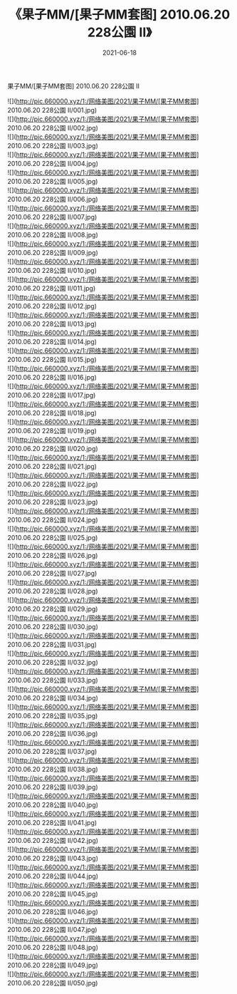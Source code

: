 ﻿---
layout: post
title:  《果子MM/[果子MM套图] 2010.06.20 228公園 II》
date:   2021-06-18
img: http://pic.660000.xyz/1:/网络美图/2021/果子MM/[果子MM套图] 2010.06.20 228公園 II/000.jpg
categories: [美女, 清纯, 唯美]
---

果子MM/[果子MM套图] 2010.06.20 228公園 II

 ![](http://pic.660000.xyz/1:/网络美图/2021/果子MM/[果子MM套图] 2010.06.20 228公園 II/001.jpg) <br>![](http://pic.660000.xyz/1:/网络美图/2021/果子MM/[果子MM套图] 2010.06.20 228公園 II/002.jpg) <br>![](http://pic.660000.xyz/1:/网络美图/2021/果子MM/[果子MM套图] 2010.06.20 228公園 II/003.jpg) <br>![](http://pic.660000.xyz/1:/网络美图/2021/果子MM/[果子MM套图] 2010.06.20 228公園 II/004.jpg) <br>![](http://pic.660000.xyz/1:/网络美图/2021/果子MM/[果子MM套图] 2010.06.20 228公園 II/005.jpg) <br>![](http://pic.660000.xyz/1:/网络美图/2021/果子MM/[果子MM套图] 2010.06.20 228公園 II/006.jpg) <br>![](http://pic.660000.xyz/1:/网络美图/2021/果子MM/[果子MM套图] 2010.06.20 228公園 II/007.jpg) <br>![](http://pic.660000.xyz/1:/网络美图/2021/果子MM/[果子MM套图] 2010.06.20 228公園 II/008.jpg) <br>![](http://pic.660000.xyz/1:/网络美图/2021/果子MM/[果子MM套图] 2010.06.20 228公園 II/009.jpg) <br>![](http://pic.660000.xyz/1:/网络美图/2021/果子MM/[果子MM套图] 2010.06.20 228公園 II/010.jpg) <br>![](http://pic.660000.xyz/1:/网络美图/2021/果子MM/[果子MM套图] 2010.06.20 228公園 II/011.jpg) <br>![](http://pic.660000.xyz/1:/网络美图/2021/果子MM/[果子MM套图] 2010.06.20 228公園 II/012.jpg) <br>![](http://pic.660000.xyz/1:/网络美图/2021/果子MM/[果子MM套图] 2010.06.20 228公園 II/013.jpg) <br>![](http://pic.660000.xyz/1:/网络美图/2021/果子MM/[果子MM套图] 2010.06.20 228公園 II/014.jpg) <br>![](http://pic.660000.xyz/1:/网络美图/2021/果子MM/[果子MM套图] 2010.06.20 228公園 II/015.jpg) <br>![](http://pic.660000.xyz/1:/网络美图/2021/果子MM/[果子MM套图] 2010.06.20 228公園 II/016.jpg) <br>![](http://pic.660000.xyz/1:/网络美图/2021/果子MM/[果子MM套图] 2010.06.20 228公園 II/017.jpg) <br>![](http://pic.660000.xyz/1:/网络美图/2021/果子MM/[果子MM套图] 2010.06.20 228公園 II/018.jpg) <br>![](http://pic.660000.xyz/1:/网络美图/2021/果子MM/[果子MM套图] 2010.06.20 228公園 II/019.jpg) <br>![](http://pic.660000.xyz/1:/网络美图/2021/果子MM/[果子MM套图] 2010.06.20 228公園 II/020.jpg) <br>![](http://pic.660000.xyz/1:/网络美图/2021/果子MM/[果子MM套图] 2010.06.20 228公園 II/021.jpg) <br>![](http://pic.660000.xyz/1:/网络美图/2021/果子MM/[果子MM套图] 2010.06.20 228公園 II/022.jpg) <br>![](http://pic.660000.xyz/1:/网络美图/2021/果子MM/[果子MM套图] 2010.06.20 228公園 II/023.jpg) <br>![](http://pic.660000.xyz/1:/网络美图/2021/果子MM/[果子MM套图] 2010.06.20 228公園 II/024.jpg) <br>![](http://pic.660000.xyz/1:/网络美图/2021/果子MM/[果子MM套图] 2010.06.20 228公園 II/025.jpg) <br>![](http://pic.660000.xyz/1:/网络美图/2021/果子MM/[果子MM套图] 2010.06.20 228公園 II/026.jpg) <br>![](http://pic.660000.xyz/1:/网络美图/2021/果子MM/[果子MM套图] 2010.06.20 228公園 II/027.jpg) <br>![](http://pic.660000.xyz/1:/网络美图/2021/果子MM/[果子MM套图] 2010.06.20 228公園 II/028.jpg) <br>![](http://pic.660000.xyz/1:/网络美图/2021/果子MM/[果子MM套图] 2010.06.20 228公園 II/029.jpg) <br>![](http://pic.660000.xyz/1:/网络美图/2021/果子MM/[果子MM套图] 2010.06.20 228公園 II/030.jpg) <br>![](http://pic.660000.xyz/1:/网络美图/2021/果子MM/[果子MM套图] 2010.06.20 228公園 II/031.jpg) <br>![](http://pic.660000.xyz/1:/网络美图/2021/果子MM/[果子MM套图] 2010.06.20 228公園 II/032.jpg) <br>![](http://pic.660000.xyz/1:/网络美图/2021/果子MM/[果子MM套图] 2010.06.20 228公園 II/033.jpg) <br>![](http://pic.660000.xyz/1:/网络美图/2021/果子MM/[果子MM套图] 2010.06.20 228公園 II/034.jpg) <br>![](http://pic.660000.xyz/1:/网络美图/2021/果子MM/[果子MM套图] 2010.06.20 228公園 II/035.jpg) <br>![](http://pic.660000.xyz/1:/网络美图/2021/果子MM/[果子MM套图] 2010.06.20 228公園 II/036.jpg) <br>![](http://pic.660000.xyz/1:/网络美图/2021/果子MM/[果子MM套图] 2010.06.20 228公園 II/037.jpg) <br>![](http://pic.660000.xyz/1:/网络美图/2021/果子MM/[果子MM套图] 2010.06.20 228公園 II/038.jpg) <br>![](http://pic.660000.xyz/1:/网络美图/2021/果子MM/[果子MM套图] 2010.06.20 228公園 II/039.jpg) <br>![](http://pic.660000.xyz/1:/网络美图/2021/果子MM/[果子MM套图] 2010.06.20 228公園 II/040.jpg) <br>![](http://pic.660000.xyz/1:/网络美图/2021/果子MM/[果子MM套图] 2010.06.20 228公園 II/041.jpg) <br>![](http://pic.660000.xyz/1:/网络美图/2021/果子MM/[果子MM套图] 2010.06.20 228公園 II/042.jpg) <br>![](http://pic.660000.xyz/1:/网络美图/2021/果子MM/[果子MM套图] 2010.06.20 228公園 II/043.jpg) <br>![](http://pic.660000.xyz/1:/网络美图/2021/果子MM/[果子MM套图] 2010.06.20 228公園 II/044.jpg) <br>![](http://pic.660000.xyz/1:/网络美图/2021/果子MM/[果子MM套图] 2010.06.20 228公園 II/045.jpg) <br>![](http://pic.660000.xyz/1:/网络美图/2021/果子MM/[果子MM套图] 2010.06.20 228公園 II/046.jpg) <br>![](http://pic.660000.xyz/1:/网络美图/2021/果子MM/[果子MM套图] 2010.06.20 228公園 II/047.jpg) <br>![](http://pic.660000.xyz/1:/网络美图/2021/果子MM/[果子MM套图] 2010.06.20 228公園 II/048.jpg) <br>![](http://pic.660000.xyz/1:/网络美图/2021/果子MM/[果子MM套图] 2010.06.20 228公園 II/049.jpg) <br>![](http://pic.660000.xyz/1:/网络美图/2021/果子MM/[果子MM套图] 2010.06.20 228公園 II/050.jpg) <br>